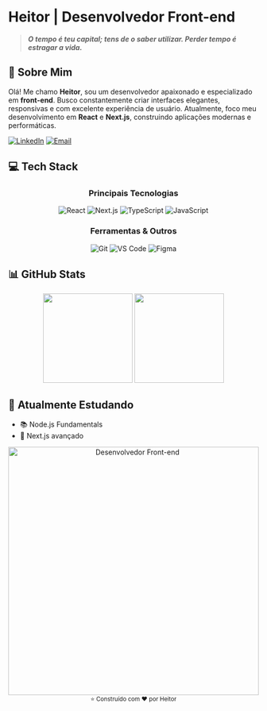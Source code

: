 # Heitor | Desenvolvedor Front-end 

  
> ***O tempo é teu capital; tens de o saber utilizar. Perder tempo é estragar a vida.***
  
</div>

## 🚀 Sobre Mim

Olá! Me chamo **Heitor**, sou um desenvolvedor apaixonado e especializado em **front-end**. Busco constantemente criar interfaces elegantes, responsivas e com excelente experiência de usuário.
Atualmente, foco meu desenvolvimento em **React** e **Next.js**, construindo aplicações modernas e performáticas.


[![LinkedIn](https://img.shields.io/badge/LinkedIn-0077B5?style=for-the-badge&logo=linkedin&logoColor=white)](https://www.linkedin.com/in/heitor-alves1/)
[![Email](https://img.shields.io/badge/Email-D14836?style=for-the-badge&logo=gmail&logoColor=white)](mailto:heitorao32@gmail.com)



## 💻 Tech Stack

<div align="center">

### Principais Tecnologias

![React](https://img.shields.io/badge/React-61DAFB?style=for-the-badge&logo=react&logoColor=20232a)
![Next.js](https://img.shields.io/badge/Next.js-000000?style=for-the-badge&logo=next.js&logoColor=white)
![TypeScript](https://img.shields.io/badge/TypeScript-3178C6?style=for-the-badge&logo=typescript&logoColor=white)
![JavaScript](https://img.shields.io/badge/JavaScript-F7DF1E?style=for-the-badge&logo=javascript&logoColor=black)


### Ferramentas & Outros

![Git](https://img.shields.io/badge/Git-F05032?style=for-the-badge&logo=git&logoColor=white)
![VS Code](https://img.shields.io/badge/VS_Code-007ACC?style=for-the-badge&logo=visual-studio-code&logoColor=white)
![Figma](https://img.shields.io/badge/Figma-F24E1E?style=for-the-badge&logo=figma&logoColor=white)

</div>

## 📊 GitHub Stats

<div align="center">
  <img height="180em" src="https://github-readme-stats.vercel.app/api?username=Heitors09&show_icons=true&theme=radical&include_all_commits=true&count_private=true"/>
  <img height="180em" src="https://github-readme-stats.vercel.app/api/top-langs/?username=Heitors09&layout=compact&langs_count=7&theme=radical"/>
</div>

## 🌱 Atualmente Estudando

- 📚 Node.js Fundamentals
- 🔄 Next.js avançado 




<div align="center">
  <img src="https://media2.giphy.com/media/v1.Y2lkPTc5MGI3NjExenJkZ2J0YXd2Mm40ZGhkaW5yZGtwdWNqb2JnMWNxOWd5NXFvY2ZlNiZlcD12MV9pbnRlcm5hbF9naWZfYnlfaWQmY3Q9Zw/KxbHmvL3MGcctzlfdX/giphy.gif" width="100%" height="500" alt="Desenvolvedor Front-end">
</div>
<div align="center">
  <sub>⭐ Construído com ❤️ por Heitor</sub>
</div>
